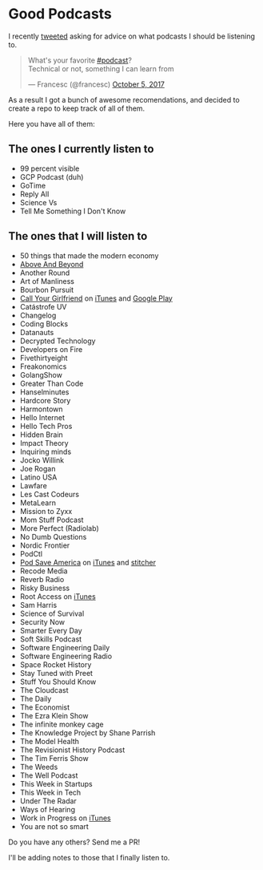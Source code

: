 # Good Podcasts

I recently [tweeted](https://twitter.com/francesc/status/915782925752270848)
asking for advice on what podcasts I should be listening to.

<blockquote class="twitter-tweet" data-lang="en"><p lang="en" dir="ltr">What&#39;s your favorite <a href="https://twitter.com/hashtag/podcast?src=hash&amp;ref_src=twsrc%5Etfw">#podcast</a>?<br>Technical or not, something I can learn from</p>&mdash; Francesc (@francesc) <a href="https://twitter.com/francesc/status/915782925752270848?ref_src=twsrc%5Etfw">October 5, 2017</a></blockquote>

As a result I got a bunch of awesome recomendations, and decided to create a repo
to keep track of all of them.

Here you have all of them:

## The ones I currently listen to

- 99 percent visible
- GCP Podcast (duh)
- GoTime
- Reply All
- Science Vs
- Tell Me Something I Don't Know

## The ones that I will listen to

- 50 things that made the modern economy
- [Above And Beyond](http://www.aboveandbeyond.nu/abgt)
- Another Round
- Art of Manliness
- Bourbon Pursuit
- [Call Your Girlfriend](http://www.callyourgirlfriend.com/) on [iTunes](https://itunes.apple.com/us/podcast/call-your-girlfriend/id881487725?mt=2) and [Google Play](https://play.google.com/music/listen?u=0&gclid=COGwgu3Jss4CFYSlfgodBlUBEw&gclsrc=ds#/ps/Iadkoetozkuqvdthrv6mdgjo3zm)
- Catástrofe UV
- Changelog
- Coding Blocks
- Datanauts
- Decrypted Technology
- Developers on Fire
- Fivethirtyeight
- Freakonomics
- GolangShow
- Greater Than Code
- Hanselminutes
- Hardcore Story
- Harmontown
- Hello Internet
- Hello Tech Pros
- Hidden Brain
- Impact Theory
- Inquiring minds
- Jocko Willink
- Joe Rogan
- Latino USA
- Lawfare
- Les Cast Codeurs
- MetaLearn
- Mission to Zyxx
- Mom Stuff Podcast
- More Perfect (Radiolab)
- No Dumb Questions
- Nordic Frontier
- PodCtl
- [Pod Save America](https://art19.com/shows/pod-save-america) on [iTunes](https://itunes.apple.com/us/podcast/pod-save-america/id1192761536?mt=2) and [stitcher](https://www.stitcher.com/podcast/cadence13/pod-save-america)
- Recode Media
- Reverb Radio
- Risky Business
- Root Access on [iTunes](https://itunes.apple.com/ca/podcast/root-access/id1084862019?mt=2https://itunes.apple.com/ca/podcast/root-access/id1084862019?mt=2)
- Sam Harris
- Science of Survival
- Security Now
- Smarter Every Day
- Soft Skills Podcast
- Software Engineering Daily
- Software Engineering Radio
- Space Rocket History
- Stay Tuned with Preet
- Stuff You Should Know
- The Cloudcast
- The Daily
- The Economist
- The Ezra Klein Show
- The infinite monkey cage
- The Knowledge Project by Shane Parrish
- The Model Health
- The Revisionist History Podcast
- The Tim Ferris Show
- The Weeds
- The Well Podcast
- This Week in Startups
- This Week in Tech
- Under The Radar
- Ways of Hearing
- Work in Progress on [iTunes](https://itunes.apple.com/ca/podcast/work-in-progress/id1161483779?mt=2https://itunes.apple.com/ca/podcast/work-in-progress/id1161483779?mt=2)
- You are not so smart

Do you have any others? Send me a PR!

I'll be adding notes to those that I finally listen to.
